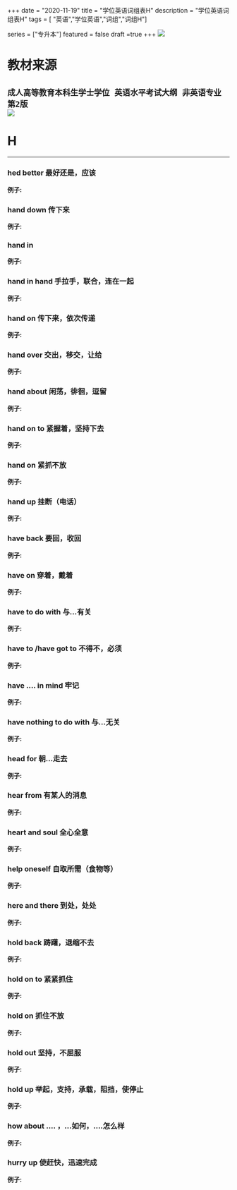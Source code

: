 +++
date = "2020-11-19"
title = "学位英语词组表H"
description = "学位英语词组表H"
tags = [ "英语","学位英语","词组","词组H"]
       
series = ["专升本"]
featured = false
draft =true 
+++
![](https://gitee.com/lalalaxiaowifi/pictures/raw/master/image/%E6%97%A5%E5%B8%B8%E6%90%AC%E7%A0%96%E5%A4%B4.png)
# 教材来源
````成人高等教育本科生学士学位 英语水平考试大纲 非英语专业 第2版````<br>
![](https://gitee.com/lalalaxiaowifi/pictures/raw/master/image/20201119160558.png)
---
# H
---
### hed better 最好还是，应该
**例子:**<br>
### hand down  传下来
**例子:**<br>
### hand in
**例子:**<br>
### hand in hand 手拉手，联合，连在一起
**例子:**<br>
### hand on 传下来，依次传递
**例子:**<br>
### hand over 交出，移交，让给
**例子:**<br>
### hand about 闲荡，徘徊，逗留
**例子:**<br>
### hand on to 紧握着，坚持下去
**例子:**<br>
### hand on 紧抓不放
**例子:**<br>
### hand up 挂断（电话）
**例子:**<br>
### have  back 要回，收回
**例子:**<br>
### have on 穿着，戴着
**例子:**<br>
### have to do with 与...有关
**例子:**<br>
### have to /have got to 不得不，必须
**例子:**<br>
### have .... in mind 牢记
**例子:**<br>
### have nothing to  do with  与...无关
**例子:**<br>
### head for 朝...走去
**例子:**<br>
### hear from 有某人的消息
**例子:**<br>
### heart and soul 全心全意
**例子:**<br>
### help oneself 自取所需（食物等）
**例子:**<br>
### here and there 到处，处处
**例子:**<br>
### hold back 踌躇，退缩不去
**例子:**<br>
###  hold on to 紧紧抓住
**例子:**<br>
### hold on 抓住不放
**例子:**<br>
### hold out 坚持，不屈服
**例子:**<br>
### hold up 举起，支持，承载，阻挡，使停止
**例子:**<br>
### how about .... ，...如何，....怎么样
**例子:**<br>
### hurry up 使赶快，迅速完成
**例子:**<br>



